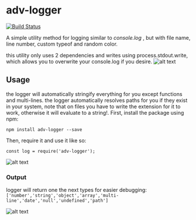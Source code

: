# adv-logger

[![Build Status](https://travis-ci.org/yuraxdrumz/adv-logger.svg?branch=master)](https://travis-ci.org/yuraxdrumz/adv-logger)

A simple utility method for logging similar to *console.log* , but
with file name, line number, custom typeof and random color.

this utility only uses 2 dependencies and writes using process.stdout.write,
which allows you to overwrite your console.log if you desire.
![alt text](https://i.imgsafe.org/e7cf4ed101.png)

## Usage

the logger will automatically stringify everything for you except functions and multi-lines.
the logger automatically resolves paths for you if they exist in your system,
note that on files you have to write the extension for it to work, otherwise it will evaluate to a string!.
First, install the package using npm:

`npm install adv-logger --save`

Then, require it and use it like so:

`const log = require('adv-logger');`

![alt text](https://i.imgsafe.org/19a450d1ac.png)


### Output

logger will return one the next types for easier debugging:
``` ['number','string','object','array','multi-line','date','null','undefined','path']```

![alt text](https://i.imgsafe.org/19a628f0fa.png)
